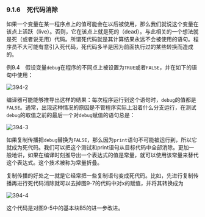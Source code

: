 ### 9.1.6　死代码消除

如果一个变量在某一程序点上的值可能会在以后被使用，那么我们就说这个变量在该点上活跃（live）。否则，它在该点上就是死的（dead）。与此相关的一个想法就是死（或者说无用）代码。所谓死代码就是其计算结果永远不会被使用的语句。程序员不大可能有意引入死代码，死代码多半是因为前面执行过的某些转换而造成的。

例9.4　假设变量`debug`在程序的不同点上被设置为`TRUE`或者`FALSE`，并在如下的语句中使用：

![394-2](../Images/image04645.jpeg)

编译器可能能够推导出这样的结果：每次程序运行到这个语句时，`debug`的值都是`FALSE`。通常，出现这种情况的原因是不管程序实际上沿着什么分支运行，在测试`debug`的取值之前的最后一个对`debug`赋值的语句总是：

![394-3](../Images/image04646.jpeg)

如果复制传播把`debug`替换为`FALSE`，那么因为`print`语句不可能被运行到，所以它就成为死代码。我们可以把这个测试和print语句从目标代码中全部消除。更加一般地讲，如果在编译时刻推导出一个表达式的值是常量，就可以使用该常量来替代这个表达式。这个技术被称为常量折叠。

复制传播的好处之一就是它经常把一些复制语句变成死代码。比如，先进行复制传播再进行死代码消除就可以去掉图9-7的代码中对x的赋值，并将其转换成为

![394-4](../Images/image04647.jpeg)

这个代码是对图9-5中的基本块B5的进一步改进。